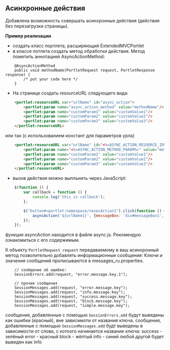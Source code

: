 ## Асинхронные действия

Добавлена возможность совершать асинхронные действия (действия без перезагрузки страницы).

**Пример реализации**

* создать класс портлета, расширяющий ExtendedMVCPortlet
* в классе потлета создать метод обработки действия. Метод пометить аннотацией AsyncActionMethod:

```
	@AsyncActionMethod
	public void methodName(PortletRequest request, PortletResponse response) {
		/* put your code here */
	}
```

* На странице создать resourceURL следующего вида:

```html
    <portlet:resourceURL var="urlName" id="async_action">
        <portlet:param name="async_action_method" value="methodName"/>
        <portlet:param name="customParam1" value="customValue1"/>
        <portlet:param name="customParam2" value="customValue2"/>
        <portlet:param name="customParam3" value="customValue3"/>
    </portlet:resourceURL>
```

или так (с использованием констант для параметров урла)

```html
    <portlet:resourceURL var="urlName" id="<%=ASYNC_ACTION_RESOURCE_ID%>">
        <portlet:param name="<%=ASYNC_ACTION_METHOD_PARAM%>" value="methodName"/>
        <portlet:param name="customParam1" value="customValue1"/>
        <portlet:param name="customParam2" value="customValue2"/>
        <portlet:param name="customParam3" value="customValue3"/>
    </portlet:resourceURL>
```

* вызов действия можно выпльнить через JavaScript:

```javascript
	$(function () {
		var callback = function () {
			console.log('this is callback');
		};

		$("button#<portlet:namespace/>execAction1").click(function () {
			asyncAction('${urlName1}', {messageBox: 'div#messageBox1', callback: callback});
		});
	});
```

функция asyncAction находится в файле async.js. Рекомендую ознакомиться с его содержимым.

К объекту ```PortletRequest request``` передаваемому в ваш асинхронный метод позволительно добавлять информационные сообщения:
Ключи и значения сообщений прописываются в messages_ru.properties.

```
    // сообщение об ошибке:
    SessionErrors.add(request, "error.message.key.1");

    // прочие сообщения
    SessionMessages.add(request, "error.message.key");
    SessionMessages.add(request, "info.message.key");
    SessionMessages.add(request, "success.message.key");
    SessionMessages.add(request, "block.message.key");
    SessionMessages.add(request, "simple.message.key");
```

сообщения, добавленные с помощью ```SessionErrors.add``` будут выведены как ошибки (красный), вне зависимоти от названия ключа.
сообщения, добавленные с помощью ```SessionMessages.add``` будт выведены в зависимости от слова, с котоого начинается название ключа:
success - зелёный
error - красный
block - жёлтый
info - синий
любой другой будет выведен как info